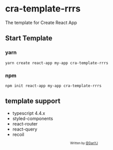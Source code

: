 # cra-template-rrrs

The template for Create React App

## Start Template

### yarn

```
yarn create react-app my-app cra-template-rrrs
```

### npm

```
npm init react-app my-app cra-template-rrrs
```

## template support

- typescript 4.4.x
- styled-components
- react-router
- react-query
- recoil

<div align="center">
  <sub>
    <sup>Written by <a href="https://github.com/leye195">@DanYJ</a></sup>
  </sub>
</div>
